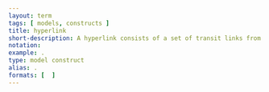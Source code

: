 ```yaml
---
layout: term
tags: [ models, constructs ]
title: hyperlink
short-description: A hyperlink consists of a set of transit links from a single origin to multiple possible destination nodes [ for forward-shortest-path finding ] or a set of links from a single destination to multiple possible origin nodes [ for backward-shortest-path finding ].  There may be multiple transit departures within a hyperlink.
notation:
example: .
type: model construct
alias: .
formats: [  ]
---
```

